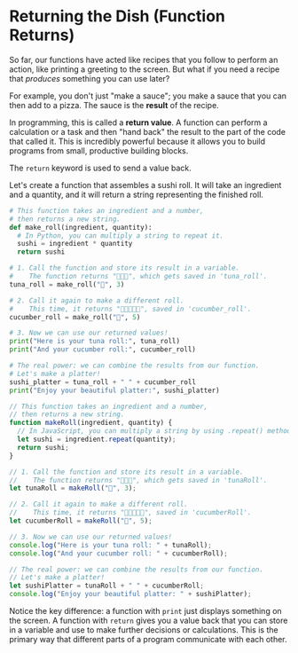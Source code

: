 # Returning the Dish (Function Returns)

So far, our functions have acted like recipes that you follow to perform an action, like printing a greeting to the screen. But what if you need a recipe that _produces_ something you can use later?

For example, you don't just "make a sauce"; you make a sauce that you can then add to a pizza. The sauce is the **result** of the recipe.

In programming, this is called a **return value**. A function can perform a calculation or a task and then "hand back" the result to the part of the code that called it. This is incredibly powerful because it allows you to build programs from small, productive building blocks.

The `return` keyword is used to send a value back.

Let's create a function that assembles a sushi roll. It will take an ingredient and a quantity, and it will return a string representing the finished roll.

<!-- langtabs-start -->

```python
# This function takes an ingredient and a number,
# then returns a new string.
def make_roll(ingredient, quantity):
  # In Python, you can multiply a string to repeat it.
  sushi = ingredient * quantity
  return sushi

# 1. Call the function and store its result in a variable.
#    The function returns "🍣🍣🍣", which gets saved in 'tuna_roll'.
tuna_roll = make_roll("🍣", 3)

# 2. Call it again to make a different roll.
#    This time, it returns "🥒🥒🥒🥒🥒", saved in 'cucumber_roll'.
cucumber_roll = make_roll("🥒", 5)

# 3. Now we can use our returned values!
print("Here is your tuna roll:", tuna_roll)
print("And your cucumber roll:", cucumber_roll)

# The real power: we can combine the results from our function.
# Let's make a platter!
sushi_platter = tuna_roll + " " + cucumber_roll
print("Enjoy your beautiful platter:", sushi_platter)
```

```javascript
// This function takes an ingredient and a number,
// then returns a new string.
function makeRoll(ingredient, quantity) {
  // In JavaScript, you can multiply a string by using .repeat() method.
  let sushi = ingredient.repeat(quantity);
  return sushi;
}

// 1. Call the function and store its result in a variable.
//    The function returns "🍣🍣🍣", which gets saved in 'tunaRoll'.
let tunaRoll = makeRoll("🍣", 3);

// 2. Call it again to make a different roll.
//    This time, it returns "🥒🥒🥒🥒🥒", saved in 'cucumberRoll'.
let cucumberRoll = makeRoll("🥒", 5);

// 3. Now we can use our returned values!
console.log("Here is your tuna roll: " + tunaRoll);
console.log("And your cucumber roll: " + cucumberRoll);

// The real power: we can combine the results from our function.
// Let's make a platter!
let sushiPlatter = tunaRoll + " " + cucumberRoll;
console.log("Enjoy your beautiful platter: " + sushiPlatter);
```

<!-- langtabs-end -->

Notice the key difference: a function with `print` just displays something on the screen. A function with `return` gives you a value back that you can store in a variable and use to make further decisions or calculations. This is the primary way that different parts of a program communicate with each other.
